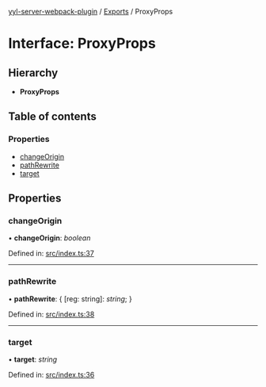 [yyl-server-webpack-plugin](../README.md) / [Exports](../modules.md) / ProxyProps

# Interface: ProxyProps

## Hierarchy

* **ProxyProps**

## Table of contents

### Properties

- [changeOrigin](proxyprops.md#changeorigin)
- [pathRewrite](proxyprops.md#pathrewrite)
- [target](proxyprops.md#target)

## Properties

### changeOrigin

• **changeOrigin**: *boolean*

Defined in: [src/index.ts:37](https://github.com/jackness1208/yyl-server-webpack-plugin/blob/bb0cae6/src/index.ts#L37)

___

### pathRewrite

• **pathRewrite**: { [reg: string]: *string*;  }

Defined in: [src/index.ts:38](https://github.com/jackness1208/yyl-server-webpack-plugin/blob/bb0cae6/src/index.ts#L38)

___

### target

• **target**: *string*

Defined in: [src/index.ts:36](https://github.com/jackness1208/yyl-server-webpack-plugin/blob/bb0cae6/src/index.ts#L36)
